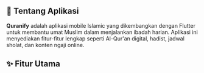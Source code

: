 
## 📖 Tentang Aplikasi

**Quranify** adalah aplikasi mobile Islamic yang dikembangkan dengan Flutter untuk membantu umat Muslim dalam menjalankan ibadah harian. Aplikasi ini menyediakan fitur-fitur lengkap seperti Al-Qur'an digital, hadist, jadwal sholat, dan konten ngaji online.

## ✨ Fitur Utama